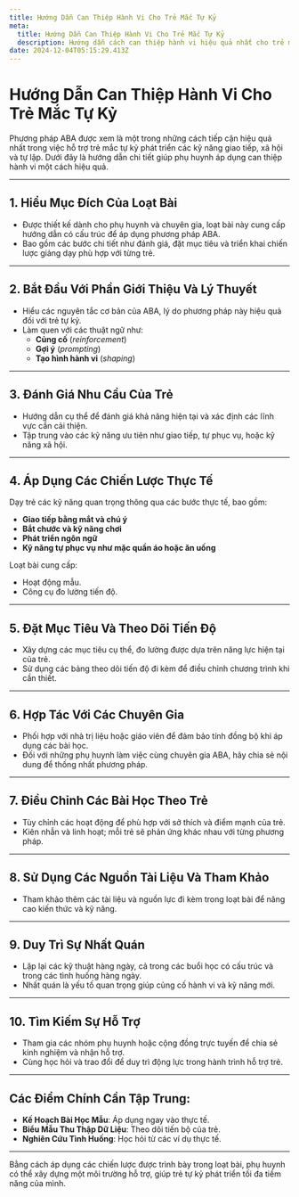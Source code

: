 ```yaml
---
title: Hướng Dẫn Can Thiệp Hành Vi Cho Trẻ Mắc Tự Kỷ
meta:
  title: Hướng Dẫn Can Thiệp Hành Vi Cho Trẻ Mắc Tự Kỷ
  description: Hướng dẫn cách can thiệp hành vi hiệu quả nhất cho trẻ mắc tự kỷ dựa trên phương pháp ABA. Giúp trẻ phát triển kỹ năng giao tiếp, xã hội và tự lập.
date: 2024-12-04T05:15:29.413Z
---
```


# Hướng Dẫn Can Thiệp Hành Vi Cho Trẻ Mắc Tự Kỷ

Phương pháp ABA được xem là một trong những cách tiếp cận hiệu quả nhất trong việc hỗ trợ trẻ mắc tự kỷ phát triển các kỹ năng giao tiếp, xã hội và tự lập. Dưới đây là hướng dẫn chi tiết giúp phụ huynh áp dụng can thiệp hành vi một cách hiệu quả.

---

## 1. **Hiểu Mục Đích Của Loạt Bài**
- Được thiết kế dành cho phụ huynh và chuyên gia, loạt bài này cung cấp hướng dẫn có cấu trúc để áp dụng phương pháp ABA.
- Bao gồm các bước chi tiết như đánh giá, đặt mục tiêu và triển khai chiến lược giảng dạy phù hợp với từng trẻ.

---

## 2. **Bắt Đầu Với Phần Giới Thiệu Và Lý Thuyết**
- Hiểu các nguyên tắc cơ bản của ABA, lý do phương pháp này hiệu quả đối với trẻ tự kỷ.
- Làm quen với các thuật ngữ như:
  - **Củng cố** (*reinforcement*)
  - **Gợi ý** (*prompting*)
  - **Tạo hình hành vi** (*shaping*)

---

## 3. **Đánh Giá Nhu Cầu Của Trẻ**
- Hướng dẫn cụ thể để đánh giá khả năng hiện tại và xác định các lĩnh vực cần cải thiện.
- Tập trung vào các kỹ năng ưu tiên như giao tiếp, tự phục vụ, hoặc kỹ năng xã hội.

---

## 4. **Áp Dụng Các Chiến Lược Thực Tế**
Dạy trẻ các kỹ năng quan trọng thông qua các bước thực tế, bao gồm:
- **Giao tiếp bằng mắt và chú ý**
- **Bắt chước và kỹ năng chơi**
- **Phát triển ngôn ngữ**
- **Kỹ năng tự phục vụ như mặc quần áo hoặc ăn uống**

Loạt bài cung cấp:
- Hoạt động mẫu.
- Công cụ đo lường tiến độ.

---

## 5. **Đặt Mục Tiêu Và Theo Dõi Tiến Độ**
- Xây dựng các mục tiêu cụ thể, đo lường được dựa trên năng lực hiện tại của trẻ.
- Sử dụng các bảng theo dõi tiến độ đi kèm để điều chỉnh chương trình khi cần thiết.

---

## 6. **Hợp Tác Với Các Chuyên Gia**
- Phối hợp với nhà trị liệu hoặc giáo viên để đảm bảo tính đồng bộ khi áp dụng các bài học.
- Đối với những phụ huynh làm việc cùng chuyên gia ABA, hãy chia sẻ nội dung để thống nhất phương pháp.

---

## 7. **Điều Chỉnh Các Bài Học Theo Trẻ**
- Tùy chỉnh các hoạt động để phù hợp với sở thích và điểm mạnh của trẻ.
- Kiên nhẫn và linh hoạt; mỗi trẻ sẽ phản ứng khác nhau với từng phương pháp.

---

## 8. **Sử Dụng Các Nguồn Tài Liệu Và Tham Khảo**
- Tham khảo thêm các tài liệu và nguồn lực đi kèm trong loạt bài để nâng cao kiến thức và kỹ năng.

---

## 9. **Duy Trì Sự Nhất Quán**
- Lặp lại các kỹ thuật hàng ngày, cả trong các buổi học có cấu trúc và trong các tình huống hàng ngày.
- Nhất quán là yếu tố quan trọng giúp củng cố hành vi và kỹ năng mới.

---

## 10. **Tìm Kiếm Sự Hỗ Trợ**
- Tham gia các nhóm phụ huynh hoặc cộng đồng trực tuyến để chia sẻ kinh nghiệm và nhận hỗ trợ.
- Cùng học hỏi và trao đổi để duy trì động lực trong hành trình hỗ trợ trẻ.

---

## Các Điểm Chính Cần Tập Trung:
- **Kế Hoạch Bài Học Mẫu**: Áp dụng ngay vào thực tế.
- **Biểu Mẫu Thu Thập Dữ Liệu**: Theo dõi tiến bộ của trẻ.
- **Nghiên Cứu Tình Huống**: Học hỏi từ các ví dụ thực tế.

---

Bằng cách áp dụng các chiến lược được trình bày trong loạt bài, phụ huynh có thể xây dựng một môi trường hỗ trợ, giúp trẻ tự kỷ phát triển tối đa tiềm năng của mình.
